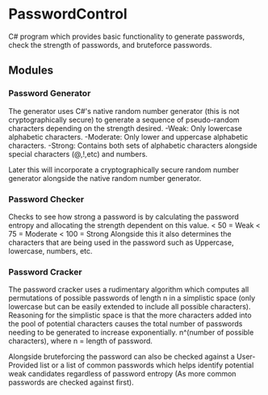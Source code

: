 # PasswordControl
C# program which provides basic functionality to generate passwords, check the strength of passwords, and bruteforce passwords.

## Modules

### Password Generator
The generator uses C#'s native random number generator (this is not cryptographically secure) to generate a sequence of pseudo-random characters depending on the strength desired.
-Weak: Only lowercase alphabetic characters.
-Moderate: Only lower and uppercase alphabetic characters.
-Strong: Contains both sets of alphabetic characters alongside special characters (@,!,etc) and numbers.

Later this will incorporate a cryptographically secure random number generator alongside the native random number generator.

### Password Checker
Checks to see how strong a password is by calculating the password entropy and allocating the strength dependent on this value.
< 50  = Weak
< 75  = Moderate
< 100 = Strong
Alongside this it also determines the characters that are being used in the password such as Uppercase, lowercase, numbers, etc.

### Password Cracker
The password cracker uses a rudimentary algorithm which computes all permutations of possible passwords of length n in a simplistic space (only lowercase but can be easily extended to include all possible characters). Reasoning for the simplistic space is that the more characters added into the pool of potential characters causes the total number of passwords needing to be generated to increase exponentially. n^(number of possible characters), where n = length of password.

Alongside bruteforcing the password can also be checked against a User-Provided list or a list of common passwords which helps identify potential weak candidates regardless of password entropy (As more common passwords are checked against first).
